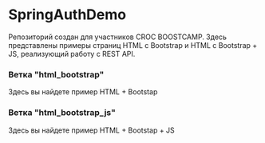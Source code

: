 # SpringAuthDemo

Репозиторий создан для участников CROC BOOSTCAMP. Здесь представлены примеры страниц HTML c Bootstrap и HTML c Bootstrap + JS, реализующий работу с REST API.

### Ветка "html_bootstrap"
Здесь вы найдете пример HTML + Bootstap

### Ветка "html_bootstrap_js"
Здесь вы найдете пример HTML + Bootstap + JS
